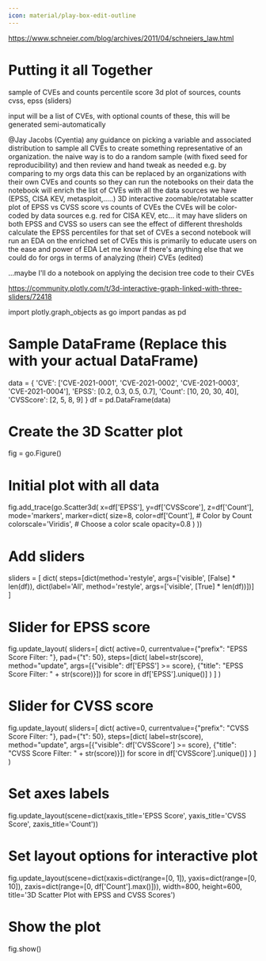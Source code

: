 ```yaml
---
icon: material/play-box-edit-outline 
---
```


https://www.schneier.com/blog/archives/2011/04/schneiers_law.html

# Putting it all Together


sample of CVEs and counts
percentile score
3d plot of sources, counts cvss, epss (sliders)


input will be a list of CVEs, with optional counts of these,
this will be generated semi-automatically
 
@Jay Jacobs (Cyentia)
 any guidance on picking a variable and associated distribution to sample all CVEs to create something representative of an organization.
the naive way is to do a random sample (with fixed seed for reproducibility) and then review and hand tweak as needed e.g. by comparing to my orgs data
this can be replaced by an organizations with their own CVEs and counts so they can run the notebooks on their data
the notebook will
enrich the list of CVEs with all the data sources we have (EPSS, CISA KEV, metasploit,.....)
3D interactive zoomable/rotatable scatter plot of EPSS vs CVSS score vs counts of CVEs
the CVEs will be color-coded by data sources  e.g. red for CISA KEV, etc...
it may have sliders on both EPSS and CVSS so users can see the effect of different thresholds
calculate the EPSS percentiles for that set of CVEs
a second notebook will run an EDA on the enriched set of CVEs
this is primarily to educate users on the ease and power of EDA
Let me know if there's anything else that we could do for orgs in terms of analyzing (their) CVEs (edited) 





...maybe I'll do a notebook on applying the decision tree code to their CVEs


https://community.plotly.com/t/3d-interactive-graph-linked-with-three-sliders/72418


import plotly.graph_objects as go
import pandas as pd

# Sample DataFrame (Replace this with your actual DataFrame)
data = {
    'CVE': ['CVE-2021-0001', 'CVE-2021-0002', 'CVE-2021-0003', 'CVE-2021-0004'],
    'EPSS': [0.2, 0.3, 0.5, 0.7],
    'Count': [10, 20, 30, 40],
    'CVSScore': [2, 5, 8, 9]
}
df = pd.DataFrame(data)

# Create the 3D Scatter plot
fig = go.Figure()

# Initial plot with all data
fig.add_trace(go.Scatter3d(
    x=df['EPSS'],
    y=df['CVSScore'],
    z=df['Count'],
    mode='markers',
    marker=dict(
        size=8,
        color=df['Count'],  # Color by Count
        colorscale='Viridis',  # Choose a color scale
        opacity=0.8
    )
))

# Add sliders
sliders = [
    dict(
        steps=[dict(method='restyle',
                    args=['visible', [False] * len(df)),
               dict(label='All',
                    method='restyle',
                    args=['visible', [True] * len(df))])]
]

# Slider for EPSS score
fig.update_layout(
    sliders=[
        dict(
            active=0,
            currentvalue={"prefix": "EPSS Score Filter: "},
            pad={"t": 50},
            steps=[dict(
                label=str(score),
                method="update",
                args=[{"visible": df['EPSS'] >= score},
                      {"title": "EPSS Score Filter: " + str(score)}])
                for score in df['EPSS'].unique()]
        )
    ]
)

# Slider for CVSS score
fig.update_layout(
    sliders=[
        dict(
            active=0,
            currentvalue={"prefix": "CVSS Score Filter: "},
            pad={"t": 50},
            steps=[dict(
                label=str(score),
                method="update",
                args=[{"visible": df['CVSScore'] >= score},
                      {"title": "CVSS Score Filter: " + str(score)}])
                for score in df['CVSScore'].unique()]
        )
    ]
)

# Set axes labels
fig.update_layout(scene=dict(xaxis_title='EPSS Score',
                              yaxis_title='CVSS Score',
                              zaxis_title='Count'))

# Set layout options for interactive plot
fig.update_layout(scene=dict(xaxis=dict(range=[0, 1]),
                             yaxis=dict(range=[0, 10]),
                             zaxis=dict(range=[0, df['Count'].max()])),
                  width=800, height=600,
                  title='3D Scatter Plot with EPSS and CVSS Scores')

# Show the plot
fig.show()